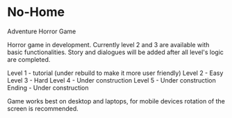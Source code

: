 # No-Home
Adventure Horror Game

Horror game in development. Currently level 2 and 3 are available with basic functionalities. Story and dialogues will be added after all level's logic are completed.

Level 1 - tutorial (under rebuild to make it more user friendly)
Level 2 - Easy
Level 3 - Hard
Level 4 - Under construction
Level 5 - Under construction
Ending - Under construction


Game works best on desktop and laptops, for mobile devices rotation of the screen is recommended.
